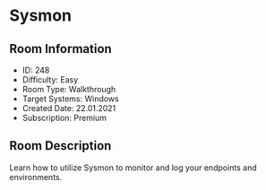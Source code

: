 ﻿# Sysmon

## Room Information
- ID: 248
- Difficulty: Easy
- Room Type: Walkthrough
- Target Systems: Windows
- Created Date: 22.01.2021
- Subscription: Premium

## Room Description
Learn how to utilize Sysmon to monitor and log your endpoints and environments.
